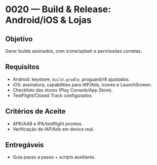 # 0020 — Build & Release: Android/iOS & Lojas

## Objetivo
Gerar builds assinados, com ícone/splash e permissões corretas.

## Requisitos
- Android: keystore, `build.gradle`, proguard/r8 ajustados.
- iOS: assinatura, capabilities para IAP/Ads, ícones e LaunchScreen.
- Checklists das stores (Play Console/App Store).
- TestFlight/Closed Track configurados.

## Critérios de Aceite
- APK/AAB e IPA/testflight prontos.
- Verificação de IAP/Ads em device real.

## Entregáveis
- Guia passo a passo + scripts auxiliares.
